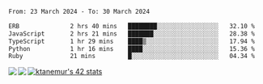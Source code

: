 <!--START_SECTION:waka-->

```txt
From: 23 March 2024 - To: 30 March 2024

ERB              2 hrs 40 mins   ████████░░░░░░░░░░░░░░░░░   32.10 %
JavaScript       2 hrs 21 mins   ███████░░░░░░░░░░░░░░░░░░   28.38 %
TypeScript       1 hr 29 mins    ████▒░░░░░░░░░░░░░░░░░░░░   17.94 %
Python           1 hr 16 mins    ████░░░░░░░░░░░░░░░░░░░░░   15.36 %
Ruby             21 mins         █░░░░░░░░░░░░░░░░░░░░░░░░   04.34 %
```

<!--END_SECTION:waka-->
<a href="https://github.com/anuraghazra/github-readme-stats">
  <img align="left" src="https://github-readme-stats.vercel.app/api?username=Tanesan&count_private=true&show_icons=true" />
<img align="left" src="https://github-readme-stats.vercel.app/api/top-langs/?username=Tanesan" />
</a>

[![ktanemur's 42 stats](https://badge42.vercel.app/api/v2/cl1wslf6s002109l771rng2w8/stats?cursusId=21&coalitionId=62)](https://github.com/JaeSeoKim/badge42)

